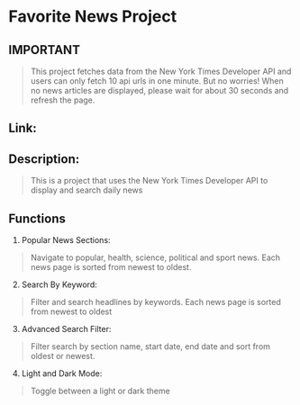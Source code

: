 # Favorite News Project

## IMPORTANT
> This project fetches data from the New York Times Developer API and users can only fetch 10 api urls in one minute. But no worries! When no news articles are displayed, please wait for about 30 seconds and refresh the page.

## Link: 


## Description:
>This is a project that uses the New York Times Developer API to display and search daily news

## Functions

1. Popular News Sections:
>Navigate to popular, health, science, political and sport news. Each news page is sorted from newest to oldest.

2. Search By Keyword:
>Filter and search headlines by keywords. Each news page is sorted from newest to oldest

3. Advanced Search Filter:
>Filter search by section name, start date, end date and sort from oldest or newest.

4. Light and Dark Mode:
>Toggle between a light or dark theme

